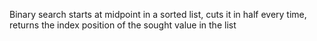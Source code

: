 Binary search starts at midpoint in a sorted list, cuts it in half every time, returns the index position of the sought value in the list
